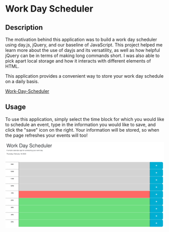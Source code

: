 # Work Day Scheduler

## Description

The motivation behind this application was to build a work day scheduler using day.js, jQuery, and our baseline of JavaScript. This project helped me learn more about the use of dayjs and its versatility, as well as how helpful jQuery can be in terms of making long commands short. I was also able to pick apart local storage and how it interacts with different elements of HTML. 

This application provides a convenient way to store your work day schedule on a daily basis. 

[Work-Day-Scheduler](https://lparr30.github.io/work-day-scheduler/)

## Usage

To use this application, simply select the time block for which you would like to schedule an event, type in the information you would like to save, and click the "save" icon on the right. Your information will be stored, so when the page refreshes your events will too!

![Main-Page](./assets/images/work-day-scheduler.png)

